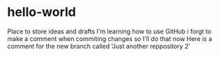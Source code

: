 # hello-world
Place to store ideas and drafts
I'm learning how to use GitHub
i forgt to make a comment when commiting changes so I'll do that now
Here is a comment for the new branch called 'Just another reppository 2'
